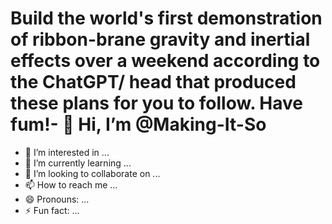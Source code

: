 # Build the world's first demonstration of ribbon-brane gravity and inertial effects over a weekend according to the ChatGPT/ head that produced these plans for you to follow. Have fum!- 👋 Hi, I’m @Making-It-So
- 👀 I’m interested in ...
- 🌱 I’m currently learning ...
- 💞️ I’m looking to collaborate on ...
- 📫 How to reach me ...
- 😄 Pronouns: ...
- ⚡ Fun fact: ...

<!---
Making-It-So/Making-It-So is a ✨ special ✨ repository because its `README.md` (this file) appears on your GitHub profile.
You can click the Preview link to take a look at your changes.
--->
